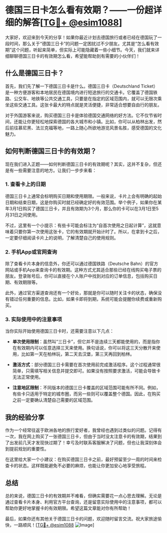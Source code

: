 # 德国三日卡怎么看有效期？——一份超详细的解答[[TG💪+ @esim1088](https://t.me/s/esim1088)]

大家好，欢迎来到今天的分享！如果你最近计划去德国旅行或者已经在德国玩了一段时间，那么关于“德国三日卡”的问题一定困扰过不少朋友。尤其是“怎么看有效期”这个问题，听起来简单，但实际上可能隐藏着一些小细节。今天，我们就来详细聊聊德国三日卡的有效期怎么看，希望能帮助到有需要的小伙伴们！

## 什么是德国三日卡？

首先，我们先了解一下德国三日卡是什么。德国三日卡（Deutschland Ticket）是一种方便游客和本地居民在德国境内进行短途旅行的交通卡。它覆盖了德国铁路、公交车、地铁等公共交通工具，只要是在指定的区域范围内，就可以无限次乘坐这些交通工具。这张卡最大的特点就是灵活便捷，非常适合想要自由行的朋友。

对于外国游客来说，购买德国三日卡是体验德国交通网络的好方法。它不仅节省时间，还能让你更轻松地探索德国的各大城市和小镇。比如，你可以从柏林出发，然后前往慕尼黑、法兰克福等地，一路上随心所欲地游览风景名胜，感受德国的文化魅力。

## 如何判断德国三日卡的有效期？

现在我们进入正题——如何判断德国三日卡的有效期呢？其实，这并不复杂，但还是有一些需要注意的地方。让我们一步步来看：

### 1. 查看卡上的日期

德国三日卡上通常会标明购买日期和使用期限。一般来说，卡片上会有明确的起始日期和结束日期，这是你购买时就已经确定好的有效范围。举个例子，如果你在某年3月1日购买了德国三日卡，并且有效期为3个月，那么你的卡可以在3月1日至5月31日之间使用。

不过，这里有一个小提示：有些卡可能会标注为“自首次使用之日起计算”，这就意味着只要你第一次使用这张卡，它的有效期就开始计时了。所以，在拿到卡之后，一定要仔细阅读卡片上的说明，了解清楚自己的使用规则。

### 2. 手机App或官网查询

除了查看卡片本身的信息外，你还可以通过德国铁路（Deutsche Bahn）的官方网站或手机App来查询卡的有效期。这种方式尤其适合那些已经在线购买电子票的朋友。登录账号后，你可以直接在个人账户中找到对应的订单信息，包括购买日期、有效期限等。

此外，通过官方渠道查询还有一个好处，那就是你可以随时关注卡的状态，确保没有错过任何重要的信息。比如，如果卡即将到期，系统可能会提醒你续费或重新购买。

### 3. 实际使用中的注意事项

当你实际开始使用德国三日卡时，还需要注意以下几点：

- **单次使用限制**：虽然叫“三日卡”，但它并不是连续三天都能使用的，而是指你在有效期内可以任意选择三天来使用。换句话说，你可以将这三天分散开来使用，比如第一天在柏林玩，第二天去汉堡，第三天再回到柏林。
  
- **激活方式**：部分德国三日卡需要在首次使用前完成激活程序。这个过程通常很简单，只需填写相关信息并提交即可。如果没有按照要求激活，可能会导致卡无法正常使用。

- **注意地区限制**：不同版本的德国三日卡覆盖的区域范围可能有所不同。例如，有些卡只适用于特定的城市圈，而另一些则可以覆盖整个德国。因此，在购买之前一定要确认清楚自己需要的区域范围。

## 我的经验分享

作为一个经常往返于欧洲各地的旅行爱好者，我曾经也遇到过类似的问题。记得有一次，我在网上购买了一张德国三日卡，但由于当时没太注意卡的有效期，结果到了出发前几天才发现快过期了！幸亏及时联系客服解决了问题，但也让我深刻体会到提前规划的重要性。

在这里给大家一个小建议：在购买德国三日卡之前，最好预留至少一周的时间来检查卡的状态。这样既能避免不必要的麻烦，也能让你更加安心地享受旅程。

## 总结

总的来说，德国三日卡的有效期并不难看，但确实需要花一点心思去理解。无论是通过查看卡片本身、利用官方平台查询，还是留意实际使用中的注意事项，都可以帮助你更好地掌握卡的有效期限。希望这篇文章能对你有所帮助！

最后，如果你还有其他关于德国三日卡的问题，欢迎随时留言交流。祝大家旅途愉快，一路顺风！[[TG💪+ @esim1088](https://t.me/s/esim1088) ![Image](https://i.postimg.cc/4NQfJmqS/Snipaste-2025-05-13-00-14-12.png)]